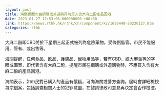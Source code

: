 ```yaml
---
layout: post
title: 海關提醒市民網購或外遊購買勿買入含大麻二酚產品回港
date: 2023-01-27 12:53:03.000000000 +08:00
link: https://news.rthk.hk/rthk/ch/component/k2/1685440-20230127.htm
categories: rthk
---
```


大麻二酚即CBD將於下星期三起正式被列為危險藥物，受條例監管。市民不能服用、管有、或出售等。

海關提醒，任何食品、飲品、護膚品、寵物用品等，若有CBD、或大麻葉等的字眼或圖案，即代表含有大麻二酚，提醒市民在網購或外遊購物時，不應買入含有大麻二酚的產品回港。

海關表示，如市民對已購入的產品有懷疑，可向海關或警方查詢，屆時會詳細檢視每宗個案，包括調查相關人士的犯罪意圖，在諮詢律政司意見再決定會否作檢控。
